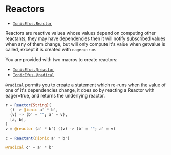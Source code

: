 # Reactors

- [`IonicEfus.Reactor`](@ref)

Reactors are reactive values
whose values depend on computing other
reactants, they may have dependencies
then it will notify subscribed values
when any of them change, but
will only compute it's value
when getvalue is called, except
it is created with `eager=true`.

You are provided with two macros
to create reactors:

- [`IonicEfus.@reactor`](@ref)
- [`IonicEfus.@radical`](@ref)

`@radical` permits you to create
a statement which re-runs when the value
of one of it's dependencies change,
it does so by reacting a Reactor
with eager=true, and returns the underlying
reactor.

```julia
r = Reactor{String}(
  () -> @ionic a' * b',
  (v) -> (b' = ""; a' = v),
  [a, b],
)
v = @reactor (a' * b') ((v) -> (b' = ""; a' = v)

c = Reactant(@ionic a' * b')

@radical c' = a' * b'
```
